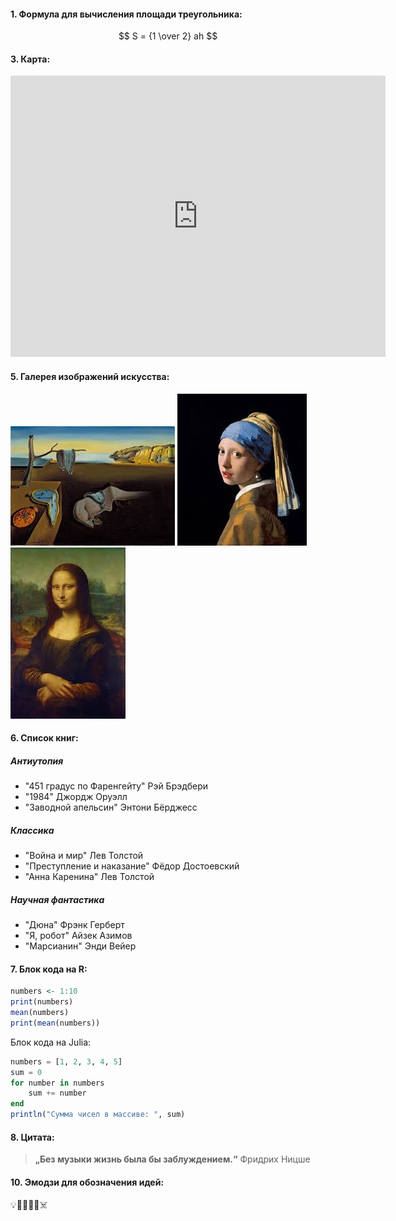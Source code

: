 #### 1. Формула для вычисления площади треугольника:
$$
S = {1 \over 2} ah
$$
#### 3. Карта:

<iframe src="https://www.google.com/maps/embed?pb=!1m18!1m12!1m3!1d3884.893328482063!2d40.43737285965915!3d56.14483496343647!2m3!1f0!2f0!3f0!3m2!1i1024!2i768!4f13.1!3m3!1m2!1s0x414c7bb0bc78378b%3A0xcfea68a4256a4db5!2z0JrQvdGP0LfRjC3QktC70LDQtNC40LzQuNGA0YHQutC-0LUg0LrQu9Cw0LTQsdC40YnQtQ!5e0!3m2!1sru!2sru!4v1725537180792!5m2!1sru!2sru" width="600" height="450" style="border:0;" allowfullscreen="" loading="lazy" referrerpolicy="no-referrer-when-downgrade"></iframe>

#### 5. Галерея изображений искусства:
   
![Текст описания ](/lab1_2.jpeg)
![Текст описания](/lab1_3.jpeg)
![Текст описания](/lab1_5.jpeg)

#### 6. Список книг:

##### Антиутопия

* "451 градус по Фаренгейту" Рэй Брэдбери
* "1984" Джордж Оруэлл
* "Заводной апельсин" Энтони Бёрджесс

##### Классика

* "Война и мир" Лев Толстой
* "Преступление и наказание" Фёдор Достоевский
* "Анна Каренина" Лев Толстой


##### Научная фантастика

* "Дюна" Фрэнк Герберт
* "Я, робот" Айзек Азимов
* "Марсианин" Энди Вейер

#### 7. Блок кода на R:
```R
numbers <- 1:10
print(numbers)
mean(numbers)
print(mean(numbers))
```

Блок кода на Julia:
```Julia
numbers = [1, 2, 3, 4, 5]
sum = 0
for number in numbers
    sum += number
end
println("Сумма чисел в массиве: ", sum)
```



#### 8. Цитата:
> **„Без музыки жизнь была бы заблуждением.“**
 Фридрих Ницше

#### 10. Эмодзи для обозначения идей:
💡🏃‍♀️‍➡️🏫☠️

